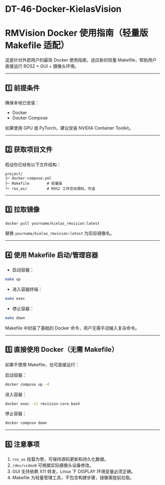 # DT-46-Docker-KielasVision

# RMVision Docker 使用指南（轻量版 Makefile 适配）

这是针对外部用户的最简 Docker 使用指南，适应新的轻量 Makefile，帮助用户直接运行 ROS2 + GUI + 摄像头环境。

---

## 1️⃣ 前提条件

确保本地已安装：
- Docker
- Docker Compose

如果使用 GPU 或 PyTorch，建议安装 NVIDIA Container Toolkit。

---

## 2️⃣ 获取项目文件

假设你已经有以下文件结构：
```
project/
├─ docker-compose.yml
├─ Makefile        # 轻量版
└─ ros_ws/         # ROS2 工作空间源码，可选
```

---

## 3️⃣ 拉取镜像

```bash
docker pull yourname/kielas_rmvision:latest
```

替换 `yourname/kielas_rmvision:latest` 为实际镜像名。

---

## 4️⃣ 使用 Makefile 启动/管理容器

- 启动容器：
```bash
make up
```
- 进入容器终端：
```bash
make exec
```
- 停止容器：
```bash
make down
```

Makefile 中封装了基础的 Docker 命令，用户无需手动输入复杂命令。

---

## 5️⃣ 直接使用 Docker（无需 Makefile）

如果不使用 Makefile，也可直接运行：

启动容器：
```bash
docker compose up -d
```
进入容器：
```bash
docker exec -it rmvision-core bash
```
停止容器：
```bash
docker compose down
```

---

## 6️⃣ 注意事项

1. `ros_ws` 挂载为卷，可保持源码更新和持久化数据。
2. `/dev/video0` 可根据实际摄像头设备修改。
3. GUI 支持依赖 X11 转发，Linux 下 DISPLAY 环境变量必须正确。
4. Makefile 为轻量管理工具，不包含构建步骤，镜像需提前拉取。
